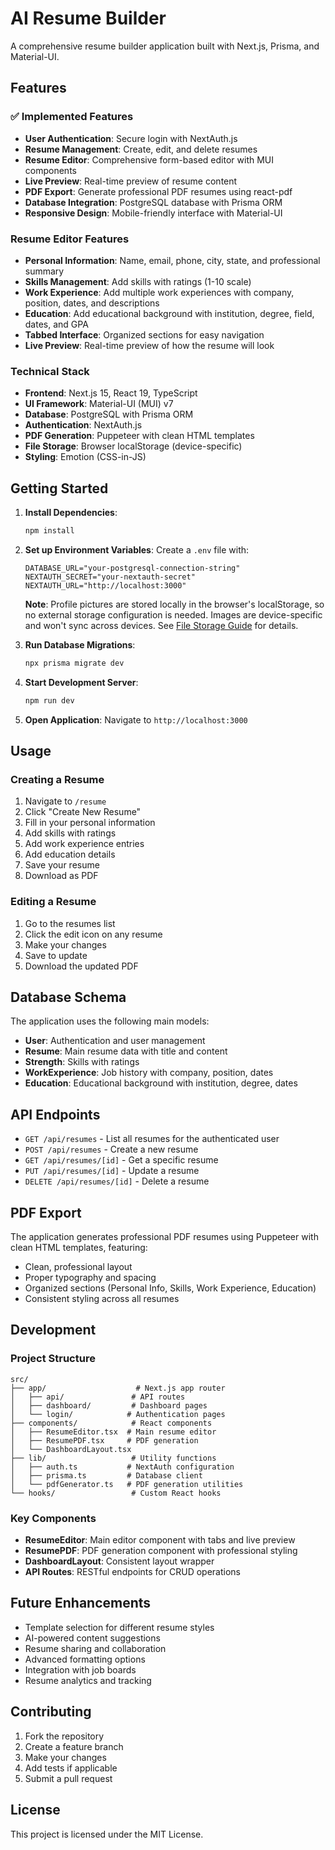 # AI Resume Builder

A comprehensive resume builder application built with Next.js, Prisma, and Material-UI.

## Features

### ✅ Implemented Features

- **User Authentication**: Secure login with NextAuth.js
- **Resume Management**: Create, edit, and delete resumes
- **Resume Editor**: Comprehensive form-based editor with MUI components
- **Live Preview**: Real-time preview of resume content
- **PDF Export**: Generate professional PDF resumes using react-pdf
- **Database Integration**: PostgreSQL database with Prisma ORM
- **Responsive Design**: Mobile-friendly interface with Material-UI

### Resume Editor Features

- **Personal Information**: Name, email, phone, city, state, and professional summary
- **Skills Management**: Add skills with ratings (1-10 scale)
- **Work Experience**: Add multiple work experiences with company, position, dates, and descriptions
- **Education**: Add educational background with institution, degree, field, dates, and GPA
- **Tabbed Interface**: Organized sections for easy navigation
- **Live Preview**: Real-time preview of how the resume will look

### Technical Stack

- **Frontend**: Next.js 15, React 19, TypeScript
- **UI Framework**: Material-UI (MUI) v7
- **Database**: PostgreSQL with Prisma ORM
- **Authentication**: NextAuth.js
- **PDF Generation**: Puppeteer with clean HTML templates
- **File Storage**: Browser localStorage (device-specific)
- **Styling**: Emotion (CSS-in-JS)

## Getting Started

1. **Install Dependencies**:
   ```bash
   npm install
   ```

2. **Set up Environment Variables**:
   Create a `.env` file with:
   ```
   DATABASE_URL="your-postgresql-connection-string"
   NEXTAUTH_SECRET="your-nextauth-secret"
   NEXTAUTH_URL="http://localhost:3000"
   ```
   
   **Note**: Profile pictures are stored locally in the browser's localStorage, so no external storage configuration is needed. Images are device-specific and won't sync across devices. See [File Storage Guide](docs/FILE_STORAGE_MIGRATION.md) for details.

3. **Run Database Migrations**:
   ```bash
   npx prisma migrate dev
   ```

4. **Start Development Server**:
   ```bash
   npm run dev
   ```

5. **Open Application**:
   Navigate to `http://localhost:3000`

## Usage

### Creating a Resume

1. Navigate to `/resume`
2. Click "Create New Resume"
3. Fill in your personal information
4. Add skills with ratings
5. Add work experience entries
6. Add education details
7. Save your resume
8. Download as PDF

### Editing a Resume

1. Go to the resumes list
2. Click the edit icon on any resume
3. Make your changes
4. Save to update
5. Download the updated PDF

## Database Schema

The application uses the following main models:

- **User**: Authentication and user management
- **Resume**: Main resume data with title and content
- **Strength**: Skills with ratings
- **WorkExperience**: Job history with company, position, dates
- **Education**: Educational background with institution, degree, dates

## API Endpoints

- `GET /api/resumes` - List all resumes for the authenticated user
- `POST /api/resumes` - Create a new resume
- `GET /api/resumes/[id]` - Get a specific resume
- `PUT /api/resumes/[id]` - Update a resume
- `DELETE /api/resumes/[id]` - Delete a resume

## PDF Export

The application generates professional PDF resumes using Puppeteer with clean HTML templates, featuring:

- Clean, professional layout
- Proper typography and spacing
- Organized sections (Personal Info, Skills, Work Experience, Education)
- Consistent styling across all resumes

## Development

### Project Structure

```
src/
├── app/                    # Next.js app router
│   ├── api/               # API routes
│   ├── dashboard/         # Dashboard pages
│   └── login/            # Authentication pages
├── components/            # React components
│   ├── ResumeEditor.tsx  # Main resume editor
│   ├── ResumePDF.tsx     # PDF generation
│   └── DashboardLayout.tsx
├── lib/                   # Utility functions
│   ├── auth.ts           # NextAuth configuration
│   ├── prisma.ts         # Database client
│   └── pdfGenerator.ts   # PDF generation utilities
└── hooks/                 # Custom React hooks
```

### Key Components

- **ResumeEditor**: Main editor component with tabs and live preview
- **ResumePDF**: PDF generation component with professional styling
- **DashboardLayout**: Consistent layout wrapper
- **API Routes**: RESTful endpoints for CRUD operations

## Future Enhancements

- Template selection for different resume styles
- AI-powered content suggestions
- Resume sharing and collaboration
- Advanced formatting options
- Integration with job boards
- Resume analytics and tracking

## Contributing

1. Fork the repository
2. Create a feature branch
3. Make your changes
4. Add tests if applicable
5. Submit a pull request

## License

This project is licensed under the MIT License.
